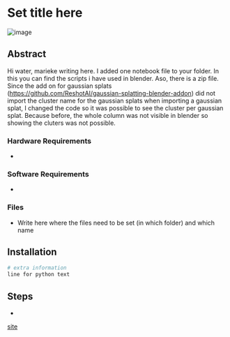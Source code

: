 # Set title here
<!-- Qiaorui Yang, Shawn Tew, Xiaduo Zhao, Walter Kahn, Marieke van Arnhem -->
![image](assets/name.jpg)

## Abstract

Hi water, marieke writing here. I added one notebook file to your folder. In this you can find the scripts i have used in blender.
Aso, there is a zip file. Since the add on for gaussian splats (https://github.com/ReshotAI/gaussian-splatting-blender-addon) did not import the cluster name for the gaussian splats when importing a gaussian splat, I changed the code so it was possible to see the cluster per gaussian splat.
Because before, the whole column was not visible in blender so showing the cluters was not possible.

### Hardware Requirements
- 

### Software Requirements
- 

### Files
- Write here where the files need to be set (in which folder) and which name


## Installation
```bash
# extra information
line for python text
```

## Steps
- 
[site](https://github.com/ShawnTew/Synthesis-Project-Group-4)

